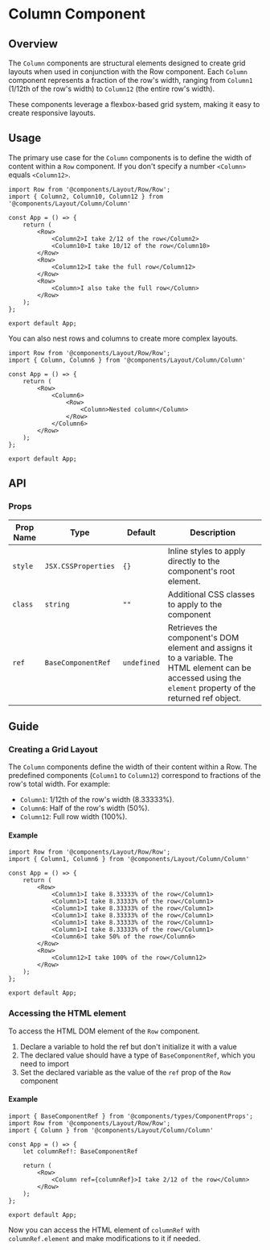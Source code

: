# Column Component

## Overview

The `Column` components are structural elements designed to create grid layouts when used in conjunction with the Row component. Each `Column` component represents a fraction of the row's width, ranging from `Column1` (1/12th of the row's width) to `Column12` (the entire row's width).

These components leverage a flexbox-based grid system, making it easy to create responsive layouts.

## Usage 

The primary use case for the `Column` components is to define the width of content within a `Row` component. If you don't specify a number `<Column>` equals `<Column12>`.

```tsx
import Row from '@components/Layout/Row/Row';
import { Column2, Column10, Column12 } from '@components/Layout/Column/Column'

const App = () => {
    return (
        <Row>
            <Column2>I take 2/12 of the row</Column2>
            <Column10>I take 10/12 of the row</Column10>
        </Row>
        <Row>
            <Column12>I take the full row</Column12>
        </Row>
        <Row>
            <Column>I also take the full row</Column>
        </Row>
    );
};

export default App;
```

You can also nest rows and columns to create more complex layouts.

```tsx
import Row from '@components/Layout/Row/Row';
import { Column, Column6 } from '@components/Layout/Column/Column'

const App = () => {
    return (
        <Row>
            <Column6>
                <Row>
                    <Column>Nested column</Column> 
                </Row>
            </Column6>
        </Row>
    );
};

export default App;
```

## API

### Props
|Prop Name |Type |Default | Description |
|---|---|---|---|
| `style` | `JSX.CSSProperties` | `{}` | Inline styles to apply directly to the component's root element. |
| `class` | `string` | `""` | Additional CSS classes to apply to the component |
| `ref` | `BaseComponentRef` | `undefined` | Retrieves the component's DOM element and assigns it to a variable. The HTML element can be accessed using the `element` property of the returned ref object. |

## Guide

### Creating a Grid Layout

The `Column` components define the width of their content within a Row. The predefined components (`Column1` to `Column12`) correspond to fractions of the row's total width. For example:

- `Column1`: 1/12th of the row's width (8.33333%).
- `Column6`: Half of the row's width (50%).
- `Column12`: Full row width (100%).

#### Example
```tsx
import Row from '@components/Layout/Row/Row';
import { Column1, Column6 } from '@components/Layout/Column/Column'

const App = () => {
    return (
        <Row>
            <Column1>I take 8.33333% of the row</Column1>
            <Column1>I take 8.33333% of the row</Column1>
            <Column1>I take 8.33333% of the row</Column1>
            <Column1>I take 8.33333% of the row</Column1>
            <Column1>I take 8.33333% of the row</Column1>
            <Column1>I take 8.33333% of the row</Column1>
            <Column6>I take 50% of the row</Column6>
        </Row>
        <Row>
            <Column12>I take 100% of the row</Column12>
        </Row>
    );
};

export default App;
```

### Accessing the HTML element

To access the HTML DOM element of the `Row` component.

1. Declare a variable to hold the ref but don't initialize it with a value
2. The declared value should have a type of `BaseComponentRef`, which you need to import
3. Set the declared variable as the value of the `ref` prop of the `Row` component

#### Example

```tsx
import { BaseComponentRef } from '@components/types/ComponentProps';
import Row from '@components/Layout/Row/Row';
import { Column } from '@components/Layout/Column/Column'

const App = () => {
    let columnRef!: BaseComponentRef

    return (
        <Row>
            <Column ref={columnRef}>I take 2/12 of the row</Column>
        </Row>
    );
};

export default App;
```

Now you can access the HTML element of `columnRef` with `columnRef.element` and make modifications to it if needed. 